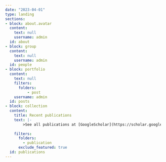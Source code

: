 ```yaml
---
date: "2023-04-01"
type: landing
sections:
- block: about.avatar
  content:
    text: null
    username: admin
  id: about
- block: group
  content:
    text: null
    username: admin
  id: people
- block: portfolio
  content:
    text: null
    filters:
      folders:
          - post
    username: admin
  id: posts
- block: collection
  content:
    title: Recent publications
    text: |-
        >See all publications at [GoogleScholar](https://scholar.google.com/citations?user=3y8AwdsAAAAJ&hl=en&oi=ao) and [ORCID](https://orcid.org/0000-0002-6399-0035).<br>
        
    filters:
      folders:
        - publication
      exclude_featured: true
  id: publications
---
```


